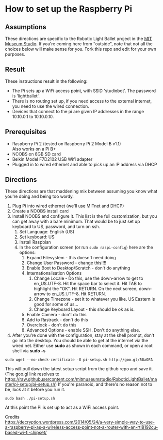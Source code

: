 # How to set up the Raspberry Pi

## Assumptions
These directions are specific to the Robotic Light Ballet project in the [MIT Museum Studio](http://mitmuseumstudio.mit.edu). If you're coming here from "outside", note that not all the choices below will make sense for you. Fork this repo and edit for your own purposes.

## Result
These instructions result in the following:

* The Pi sets up a WiFi access point, with SSID 'studiobot'. The password is 'lightballet'. 
* There is no routing set up, if you need access to the external internet, you need to use the wired connection.
* Devices that connect to the pi are given IP addresses in the range 10.10.0.1 to 10.10.0.10.

## Prerequisites
* Raspberry Pi 2 (tested on Raspberry Pi 2 Model B v1.1)  
Also works on a Pi B+
* NOOBS on 8GB SD card
* Belkin Model F7D2102 USB Wifi adapter
* Plugged in to wired ethernet and able to pick up an IP address via DHCP

## Directions

These directions are that maddening mix between assuming you know what you're doing and being too wordy.

1. Plug Pi into wired ethernet (we'll use MITnet and DHCP)
1. Create a NOOBS install card
1. Install NOOBS and configure it. This list is the full customization, but you can get away with a bare minimum. That would be to just set up keyboard to US, password, and turn on ssh.
	1. Set Language: English (US)
	1. Set keyboard: US
	1. Install Raspbian
	1. In the configuration screen (or run ``sudo raspi-config``) here are the options:
		1. Expand Filesystem - this doesn't need doing
		1. Change User Password - change this!!!!
		1. Enable Boot to Desktop/Scratch - don't do anything
		1. Internationalisation Options
			1. Change Locale - Do this, use the down-arrow to get to en_US.UTF-8. Hit the space bar to select it. Hit TAB to highlight the "OK". Hit RETURN. On the next screen, down-arrow to en_US.UTF-8. Hit RETURN.
			1. Change Timezone - set it to whatever you like. US Eastern is good for some of us...
			1. Change Keyboard Layout - this should be ok as is.
		1. Enable Camera - don't do this
		1. Add to Rastrack - don't do this
		1. Overclock - don't do this
		1. Advanced Options - enable SSH. Don't do anything else.
1. After you're done with the configuration, stay at the shell prompt, don't go into the desktop. You should be able to get at the internet via the wired net. Either use **sudo** as shown in each command, or open a root shell via **sudo -s**   
  
  ``sudo wget --no-check-certificate -O pi-setup.sh http://goo.gl/58aOPA``   
  
  This will pull down the latest setup script from the github repo and save it. (The goo.gl link resolves to https://raw.githubusercontent.com/mitmuseumstudio/RoboticLightBallet/master/pi-setup/pi-setup.sh) If you're paranoid, and there's no reason not to be, look at it before you run it.
  
  ``sudo bash ./pi-setup.sh``
  
At this point the Pi is set up to act as a WiFi access point.



Credits  
https://decryption.wordpress.com/2014/05/24/a-very-simple-way-to-use-a-raspberry-pi-as-a-wireless-access-point-not-a-router-with-an-rtl8192cu-based-wi-fi-chipset/